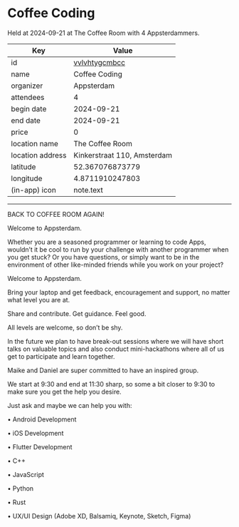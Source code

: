 # Coffee Coding
Held at 2024-09-21 at The Coffee Room with 4 Appsterdammers.
        
|Key|Value
|---|---|
|id|[vvlvhtygcmbcc](https://www.meetup.com/appsterdam/events/vvlvhtygcmbcc/)|
|name|Coffee Coding|
|organizer|Appsterdam|
|attendees|4|
|begin date|2024-09-21|
|end date|2024-09-21|
|price|0|
|location name|The Coffee Room|
|location address|Kinkerstraat 110, Amsterdam|
|latitude|52.367076873779|
|longitude|4.8711910247803|
|(in-app) icon|note.text|

---

BACK TO COFFEE ROOM AGAIN!

Welcome to Appsterdam.

Whether you are a seasoned programmer or learning to code Apps, wouldn’t it be cool to run by your challenge with another programmer when you get stuck? Or you have questions, or simply want to be in the environment of other like-minded friends while you work on your project?

Welcome to Appsterdam.

Bring your laptop and get feedback, encouragement and support, no matter what level you are at.

Share and contribute. Get guidance. Feel good.

All levels are welcome, so don’t be shy.

In the future we plan to have break-out sessions where we will have short talks on valuable topics and also conduct mini-hackathons where all of us get to participate and learn together.

Maike and Daniel are super committed to have an inspired group.

We start at 9:30 and end at 11:30 sharp, so some a bit closer to 9:30 to make sure you get the help you desire.

Just ask and maybe we can help you with:

• Android Development

• iOS Development

• Flutter Development

• C++

• JavaScript

• Python

• Rust

• UX/UI Design (Adobe XD, Balsamiq, Keynote, Sketch, Figma) 
